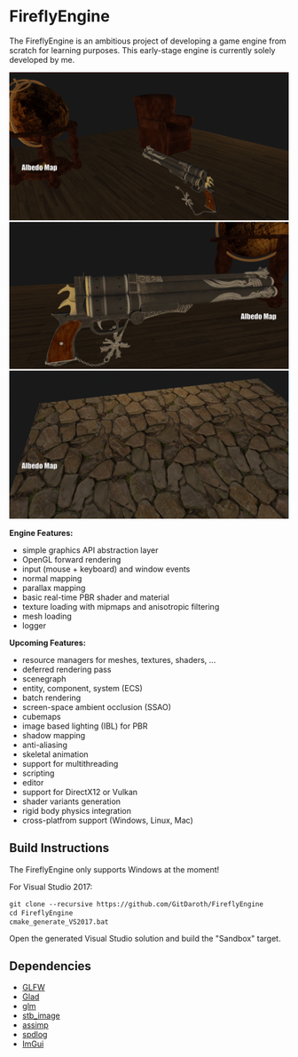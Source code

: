 # FireflyEngine

The FireflyEngine is an ambitious project of developing a game engine from scratch for learning purposes. This early-stage engine is currently solely developed by me.

![scene1](/showcase/scene1.gif)
![scene1_close](/showcase/scene1_close.gif)
![scene2](/showcase/scene2.gif)

**Engine Features:**
- simple graphics API abstraction layer
- OpenGL forward rendering
- input (mouse + keyboard) and window events
- normal mapping
- parallax mapping
- basic real-time PBR shader and material
- texture loading with mipmaps and anisotropic filtering
- mesh loading
- logger

**Upcoming Features:**
- resource managers for meshes, textures, shaders, ...
- deferred rendering pass
- scenegraph
- entity, component, system (ECS)
- batch rendering
- screen-space ambient occlusion (SSAO)
- cubemaps
- image based lighting (IBL) for PBR
- shadow mapping
- anti-aliasing
- skeletal animation
- support for multithreading
- scripting
- editor
- support for DirectX12 or Vulkan
- shader variants generation
- rigid body physics integration
- cross-platfrom support (Windows, Linux, Mac)

## Build Instructions
The FireflyEngine only supports Windows at the moment!

For Visual Studio 2017:
```
git clone --recursive https://github.com/GitDaroth/FireflyEngine
cd FireflyEngine
cmake_generate_VS2017.bat
```
Open the generated Visual Studio solution and build the "Sandbox" target.

## Dependencies
- [GLFW](https://github.com/glfw/glfw)
- [Glad](https://glad.dav1d.de)
- [glm](https://github.com/g-truc/glm)
- [stb_image](https://github.com/nothings/stb)
- [assimp](https://github.com/assimp/assimp)
- [spdlog](https://github.com/gabime/spdlog)
- [ImGui](https://github.com/ocornut/imgui)
